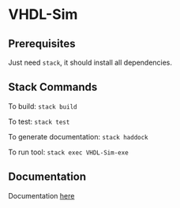 # VHDL-Sim
## Prerequisites
Just need `stack`, it should install all dependencies.

## Stack Commands
To build: `stack build`

To test: `stack test`

To generate documentation: `stack haddock`

To run tool: `stack exec VHDL-Sim-exe`

## Documentation
Documentation [here](docs/README.md)
